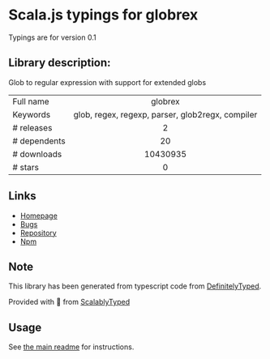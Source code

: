 
# Scala.js typings for globrex

Typings are for version 0.1

## Library description:
Glob to regular expression with support for extended globs

|                    |                 |
| ------------------ | :-------------: |
| Full name          | globrex |
| Keywords           | glob, regex, regexp, parser, glob2regx, compiler |
| # releases         | 2 |
| # dependents       | 20 |
| # downloads        | 10430935 |
| # stars            | 0 |

## Links
- [Homepage](https://github.com/terkelg/globrex#readme)
- [Bugs](https://github.com/terkelg/globrex/issues)
- [Repository](https://github.com/terkelg/globrex)
- [Npm](https://www.npmjs.com/package/globrex)
    


## Note
This library has been generated from typescript code from [DefinitelyTyped](https://definitelytyped.org).

Provided with :purple_heart: from [ScalablyTyped](https://github.com/oyvindberg/ScalablyTyped)

## Usage
See [the main readme](../../readme.md) for instructions.


